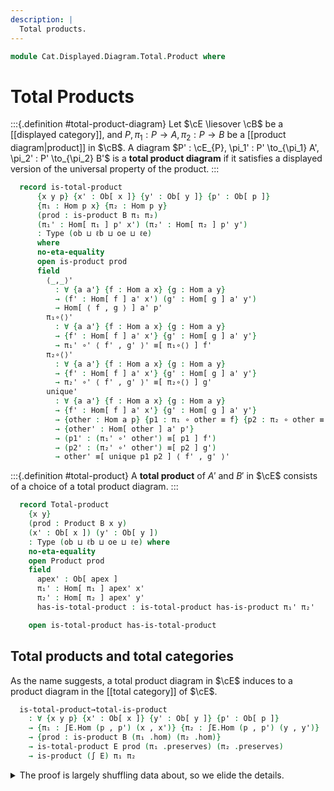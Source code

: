 ```yaml
---
description: |
  Total products.
---
```

<!--
```agda
open import Cat.Diagram.Product
open import Cat.Displayed.Total
open import Cat.Displayed.Base
open import Cat.Prelude

import Cat.Reasoning
```
-->
```agda
module Cat.Displayed.Diagram.Total.Product where
```

<!--
```agda
open Total-hom
```
-->

# Total Products

<!--
```agda
module _
  {ob ℓb oe ℓe} {B : Precategory ob ℓb}
  (E : Displayed B oe ℓe)
  where
  open Cat.Reasoning B
  open Displayed E
```
-->

:::{.definition #total-product-diagram}
Let $\cE \liesover \cB$ be a [[displayed category]], and
$P, \pi_1 : P \to A, \pi_2 : P \to B$ be a [[product diagram|product]] in $\cB$.
A diagram $P' : \cE_{P}, \pi_1' : P' \to_{\pi_1} A', \pi_2' : P' \to_{\pi_2} B'$
is a **total product diagram** if it satisfies a displayed version of the
universal property of the product.
:::


```agda
  record is-total-product
      {x y p} {x' : Ob[ x ]} {y' : Ob[ y ]} {p' : Ob[ p ]}
      {π₁ : Hom p x} {π₂ : Hom p y}
      (prod : is-product B π₁ π₂)
      (π₁' : Hom[ π₁ ] p' x') (π₂' : Hom[ π₂ ] p' y')
      : Type (ob ⊔ ℓb ⊔ oe ⊔ ℓe)
      where
      no-eta-equality
      open is-product prod
      field
        ⟨_,_⟩'
          : ∀ {a a'} {f : Hom a x} {g : Hom a y}
          → (f' : Hom[ f ] a' x') (g' : Hom[ g ] a' y')
          → Hom[ ⟨ f , g ⟩ ] a' p'
        π₁∘⟨⟩'
          : ∀ {a a'} {f : Hom a x} {g : Hom a y}
          → {f' : Hom[ f ] a' x'} {g' : Hom[ g ] a' y'}
          → π₁' ∘' ⟨ f' , g' ⟩' ≡[ π₁∘⟨⟩ ] f'
        π₂∘⟨⟩'
          : ∀ {a a'} {f : Hom a x} {g : Hom a y}
          → {f' : Hom[ f ] a' x'} {g' : Hom[ g ] a' y'}
          → π₂' ∘' ⟨ f' , g' ⟩' ≡[ π₂∘⟨⟩ ] g'
        unique'
          : ∀ {a a'} {f : Hom a x} {g : Hom a y}
          → {f' : Hom[ f ] a' x'} {g' : Hom[ g ] a' y'}
          → {other : Hom a p} {p1 : π₁ ∘ other ≡ f} {p2 : π₂ ∘ other ≡ g}
          → {other' : Hom[ other ] a' p'}
          → (p1' : (π₁' ∘' other') ≡[ p1 ] f')
          → (p2' : (π₂' ∘' other') ≡[ p2 ] g')
          → other' ≡[ unique p1 p2 ] ⟨ f' , g' ⟩'
```

:::{.definition #total-product}
A **total product** of $A'$ and $B'$ in $\cE$ consists of a choice
of a total product diagram.
:::


```agda
  record Total-product
    {x y}
    (prod : Product B x y)
    (x' : Ob[ x ]) (y' : Ob[ y ])
    : Type (ob ⊔ ℓb ⊔ oe ⊔ ℓe) where
    no-eta-equality
    open Product prod
    field
      apex' : Ob[ apex ]
      π₁' : Hom[ π₁ ] apex' x'
      π₂' : Hom[ π₂ ] apex' y'
      has-is-total-product : is-total-product has-is-product π₁' π₂'

    open is-total-product has-is-total-product
```

## Total products and total categories

<!--
```agda
module _
  {ob ℓb oe ℓe} {B : Precategory ob ℓb}
  {E : Displayed B oe ℓe}
  where
  open Cat.Reasoning B
  open Displayed E

  private module ∫E = Cat.Reasoning (∫ E)
```
-->

As the name suggests, a total product diagram in $\cE$ induces
to a product diagram in the [[total category]] of $\cE$.

```agda
  is-total-product→total-is-product
    : ∀ {x y p} {x' : Ob[ x ]} {y' : Ob[ y ]} {p' : Ob[ p ]}
    → {π₁ : ∫E.Hom (p , p') (x , x')} {π₂ : ∫E.Hom (p , p') (y , y')}
    → {prod : is-product B (π₁ .hom) (π₂ .hom)}
    → is-total-product E prod (π₁ .preserves) (π₂ .preserves)
    → is-product (∫ E) π₁ π₂
```

<details>
<summary>The proof is largely shuffling data about, so we elide the details.
</summary>
```agda
  is-total-product→total-is-product {π₁ = π₁} {π₂ = π₂} {prod = prod} total-prod = ∫prod where
    open is-product prod
    open is-total-product total-prod

    ∫prod : is-product (∫ E) π₁ π₂
    ∫prod .is-product.⟨_,_⟩ f g =
      total-hom ⟨ f .hom , g .hom ⟩ ⟨ f .preserves , g .preserves ⟩'
    ∫prod .is-product.π₁∘⟨⟩ =
      total-hom-path E π₁∘⟨⟩ π₁∘⟨⟩'
    ∫prod .is-product.π₂∘⟨⟩ =
      total-hom-path E π₂∘⟨⟩ π₂∘⟨⟩'
    ∫prod .is-product.unique p1 p2 =
      total-hom-path E
        (unique (ap hom p1) (ap hom p2))
        (unique' (ap preserves p1) (ap preserves p2))
```
</details>

::: warning
Note that a product diagram in a total category does **not** necessarily
yield a product diagram in the base category. For a counterexample, consider
the following displayed category:

\begin{tikzcd}
  \bullet \\
  \\
  \bullet
  \arrow[from=1-1, lies over, to=3-1]
  \arrow["f"', from=3-1, to=3-1, loop, in=305, out=235, distance=10mm]
\end{tikzcd}

The total category is equivalent to the [[terminal category]], and thus has
products. However, the base category does not have products, as the uniqueness
condition fails!
:::
